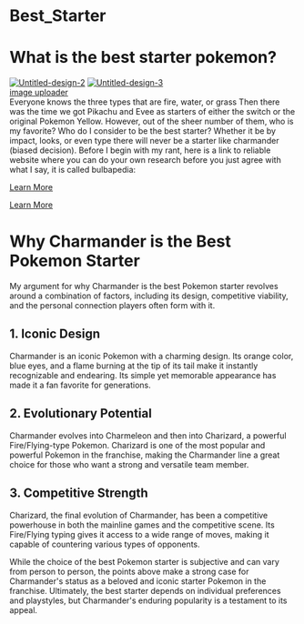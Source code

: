 # Best_Starter
<!DOCTYPE html>
<html>
  <head>
  </head>
  <body>
    <h1>What is the best starter pokemon?</h1>
    <a href="https://ibb.co/zP9dfyP"><img src="https://i.ibb.co/Zc49Tnc/Untitled-design-2.png" alt="Untitled-design-2" border="0"></a>
   <a href="https://ibb.co/2hR88PT"><img src="https://i.ibb.co/XL6yypq/Untitled-design-3.png" alt="Untitled-design-3" border="0"></a><br /><a target='_blank' href='https://imgbb.com/'>image uploader</a><br />
    <p1>Everyone knows the three types that are fire, water, or grass  Then there was the time we got Pikachu and Evee as starters of either the switch or the original Pokemon Yellow. However, out of the sheer number of them, who is my favorite? Who do I consider to be the best starter? Whether it be by impact, looks, or even type there will never be a starter like charmander (biased decision). Before I begin with my rant, here is a link to reliable website where you can do your own research before you just agree with what I say, it is called bulbapedia: 
      
<a href="https://bulbapedia.bulbagarden.net/wiki/Main_Page" target="_blank">Learn More</a>

<a href="https://en.wikipedia.org/wiki/Brown_bear" target="_blank">Learn More</a>
      
  </body>


<html>
<head>
</head>
<body>
    <h1>Why Charmander is the Best Pokemon Starter</h1>
    <p>My argument for why Charmander is the best Pokemon starter revolves around a combination of factors, including its design, competitive viability, and the personal connection players often form with it.</p>
    <h2>1. Iconic Design</h2>
    <p>Charmander is an iconic Pokemon with a charming design. Its orange color, blue eyes, and a flame burning at the tip of its tail make it instantly recognizable and endearing. Its simple yet memorable appearance has made it a fan favorite for generations.</p>
    <h2>2. Evolutionary Potential</h2>
    <p>Charmander evolves into Charmeleon and then into Charizard, a powerful Fire/Flying-type Pokemon. Charizard is one of the most popular and powerful Pokemon in the franchise, making the Charmander line a great choice for those who want a strong and versatile team member.</p>
    <h2>3. Competitive Strength</h2>
    <p>Charizard, the final evolution of Charmander, has been a competitive powerhouse in both the mainline games and the competitive scene. Its Fire/Flying typing gives it access to a wide range of moves, making it capable of countering various types of opponents.</p>
    <!-- Include additional points as needed -->
    <p>While the choice of the best Pokemon starter is subjective and can vary from person to person, the points above make a strong case for Charmander's status as a beloved and iconic starter Pokemon in the franchise. Ultimately, the best starter depends on individual preferences and playstyles, but Charmander's enduring popularity is a testament to its appeal.</p>
</body>
</html>
